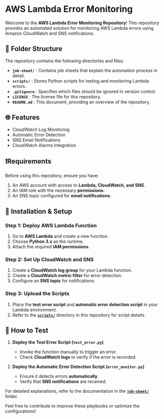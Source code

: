 # AWS Lambda Error Monitoring

Welcome to the **AWS Lambda Error Monitoring Repository**! This repository provides an automated solution for monitoring AWS Lambda errors using Amazon CloudWatch and SNS notifications. 

## 📂 Folder Structure

The repository contains the following directories and files:

- **`job-sheet/`** : Contains job sheets that explain the automation process in detail.
- **`scripts/`** : Stores Python scripts for testing and monitoring Lambda errors.
- **`.gitignore`** : Specifies which files should be ignored in version control.
- **`LICENSE`** : The license file for this repository.
- **`README.md`** : This document, providing an overview of the repository.

## 🌐 Features

- CloudWatch Log Monitoring  
- Automatic Error Detection  
- SNS Email Notifications  
- CloudWatch Alarms Integration  

## ❗Requirements

Before using this repository, ensure you have:

1. An AWS account with access to **Lambda, CloudWatch, and SNS**.
2. An IAM role with the necessary **permissions**.
3. An SNS topic configured for **email notifications**.

## 🚀 Installation & Setup

### Step 1: Deploy AWS Lambda Function
1. Go to **AWS Lambda** and create a new function.
2. Choose **Python 3.x** as the runtime.
3. Attach the required **IAM permissions**.

### Step 2: Set Up CloudWatch and SNS
1. Create a **CloudWatch log group** for your Lambda function.
2. Create a **CloudWatch metric filter** for error detection.
3. Configure an **SNS topic** for notifications.

### Step 3: Upload the Scripts
1. Place the **test error script** and **automatic error detection script** in your Lambda environment.
2. Refer to the [**`scripts/`**](./scripts/) directory in this repository for script details.

## 🔧 How to Test

1. **Deploy the Test Error Script (`test_error.py`)**  
   - Invoke the function manually to trigger an error.
   - Check **CloudWatch logs** to verify if the error is recorded.
  
2. **Deploy the Automatic Error Detection Script (`error_monitor.py`)**  
   - Ensure it detects errors **automatically**.
   - Verify that **SNS notifications** are received.

For detailed explanations, refer to the documentation in the [**`job-sheet/`**](./job-sheet/) folder.

Feel free to contribute to improve these playbooks or optimize the configurations!
